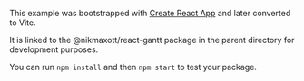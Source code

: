 This example was bootstrapped with [Create React App](https://github.com/facebook/create-react-app) and later converted to Vite.

It is linked to the @nikmaxott/react-gantt package in the parent directory for development purposes.

You can run `npm install` and then `npm start` to test your package.
